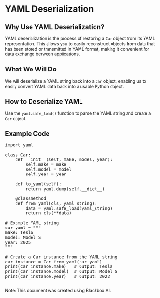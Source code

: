 # YAML Deserialization

## Why Use YAML Deserialization?

YAML deserialization is the process of restoring a `Car` object from its YAML representation. This allows you to easily reconstruct objects from data that has been stored or transmitted in YAML format, making it convenient for data exchange between applications.

## What We Will Do

We will deserialize a YAML string back into a `Car` object, enabling us to easily convert YAML data back into a usable Python object.

## How to Deserialize YAML

Use the `yaml.safe_load()` function to parse the YAML string and create a `Car` object.

## Example Code

<pre>import yaml

class Car:
    def __init__(self, make, model, year):
        self.make = make
        self.model = model
        self.year = year

    def to_yaml(self):
        return yaml.dump(self.__dict__)

    @classmethod
    def from_yaml(cls, yaml_string):
        data = yaml.safe_load(yaml_string)
        return cls(**data)

# Example YAML string
car_yaml = """
make: Tesla
model: Model S
year: 2025
"""

# Create a Car instance from the YAML string
car_instance = Car.from_yaml(car_yaml)
print(car_instance.make)   # Output: Tesla
print(car_instance.model)  # Output: Model S
print(car_instance.year)   # Output: 2022
    </pre>

<footer>

Note: This document was created using Blackbox AI.

</footer>